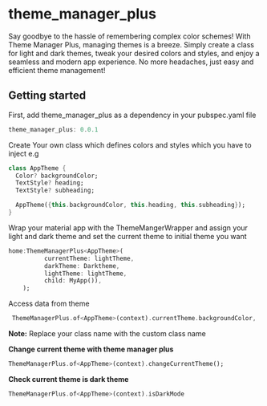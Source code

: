 # theme_manager_plus

Say goodbye to the hassle of remembering complex color schemes! With Theme Manager Plus, managing themes is a breeze. Simply create a class for light and dark themes, tweak your desired colors and styles, and enjoy a seamless and modern app experience. No more headaches, just easy and efficient theme management!




## Getting started
First, add theme_manager_plus as a dependency in your pubspec.yaml file

```dart
theme_manager_plus: 0.0.1
```


 Create Your own class which defines colors and styles which you have to inject e.g

```dart
class AppTheme {
  Color? backgroundColor;
  TextStyle? heading;
  TextStyle? subheading;

  AppTheme({this.backgroundColor, this.heading, this.subheading});
}
```

Wrap your material app with the ThemeMangerWrapper and assign your light and dark theme and set the current theme to initial theme you want

```dart
home:ThemeManagerPlus<AppTheme>(
          currentTheme: lightTheme,
          darkTheme: Darktheme,
          lightTheme: lightTheme,
          child: MyApp()),
    );
```

Access data from theme 

```dart
 ThemeManagerPlus.of<AppTheme>(context).currentTheme.backgroundColor,
```

**Note:** Replace your class name with the custom class name 


**Change current theme with theme manager plus**

```dart
ThemeManagerPlus.of<AppTheme>(context).changeCurrentTheme();
```

**Check current theme is dark theme**

```dart
ThemeManagerPlus.of<AppTheme>(context).isDarkMode
```





